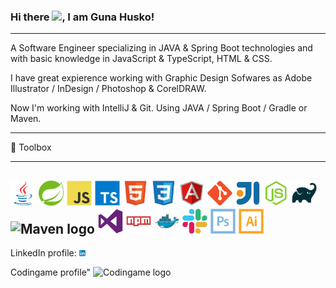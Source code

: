 ### Hi there <img src="https://raw.githubusercontent.com/MartinHeinz/MartinHeinz/master/wave.gif" width="30px">, I am Guna Husko!

---

A Software Engineer specializing in JAVA & Spring Boot technologies and with basic knowledge in JavaScript & TypeScript, HTML & CSS.

I have great expierence working with Graphic Design Sofwares as Adobe Illustrator / InDesign / Photoshop & CorelDRAW.

Now I'm working with IntelliJ & Git. Using JAVA / Spring Boot / Gradle or Maven.

---

🧰 Toolbox

---

<img src="https://github.com/devicons/devicon/blob/master/icons/java/java-original.svg" alt="JAVA logo" width="40" height="40"/>  <img src="https://github.com/devicons/devicon/blob/master/icons/spring/spring-original.svg" alt="Spring logo" width="40" height="40"/>  <img src="https://github.com/devicons/devicon/blob/master/icons/javascript/javascript-original.svg" alt="JavaScript logo" width="40" height="40"/>  <img src="https://github.com/devicons/devicon/blob/master/icons/typescript/typescript-original.svg" alt="TypeScript logo" width="40" height="40"/>  <img src="https://github.com/devicons/devicon/blob/master/icons/html5/html5-original.svg" alt="HTML logo" width="40" height="40"/>  <img src="https://github.com/devicons/devicon/blob/master/icons/css3/css3-original.svg" alt="CSS logo" width="40" height="40"/>  <img src="https://github.com/devicons/devicon/blob/master/icons/angularjs/angularjs-original.svg" alt="Angular logo" width="40" height="40"/>  <img src="https://github.com/devicons/devicon/blob/master/icons/git/git-plain.svg" alt="Git logo" width="40" height="40"/>  <img src="https://github.com/devicons/devicon/blob/master/icons/intellij/intellij-original.svg" alt="IntelliJ logo" width="40" height="40"/>  <img src="https://github.com/devicons/devicon/blob/master/icons/nodejs/nodejs-original.svg" alt="Node logo" width="40" height="40"/>  <img src="https://github.com/devicons/devicon/blob/master/icons/gradle/gradle-plain.svg" alt="Gradle logo" width="40" height="40"/>  <img src="https://maven.apache.org/images/maven-logo-white-on-black.svg" alt="Maven logo" width="60" height="30"/>  <img src="https://github.com/devicons/devicon/blob/master/icons/visualstudio/visualstudio-plain.svg" alt="VisualStudio logo" width="40" height="40"/>  <img src="https://github.com/devicons/devicon/blob/master/icons/npm/npm-original-wordmark.svg" alt="Npm logo" width="40" height="40"/>  <img src="https://github.com/devicons/devicon/blob/master/icons/docker/docker-original.svg" alt="Docker logo" width="40" height="40"/>  <img src="https://github.com/devicons/devicon/blob/master/icons/slack/slack-original.svg" alt="Slack logo" width="40" height="40"/>  <img src="https://github.com/devicons/devicon/blob/master/icons/photoshop/photoshop-line.svg" alt="Photoshop logo" width="40" height="40"/>  <img src="https://github.com/devicons/devicon/blob/master/icons/illustrator/illustrator-line.svg" alt="Illustrator logo" width="40" height="40"/>                                                                                                                                  
---
LinkedIn profile:
<img src="https://github.com/devicons/devicon/blob/master/icons/linkedin/linkedin-original.svg" alt="LinkedIn logo" width="10" height="10" />
<link href="https://www.linkedin.com/in/guna-husko/"/>

Codingame profile"
<img src="https://fr.wikipedia.org/wiki/Fichier:CodinGame_Logo.svg" alt="Codingame logo" width="10" height="10" />
<link href="https://www.codingame.com/profile/c1746bc1da1ba1c19842e0e515dfdcf56305674"/>
